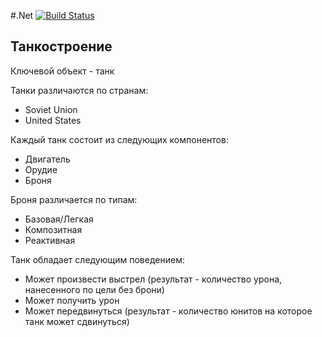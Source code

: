 #.Net [![Build Status](https://travis-ci.com/eecs-susu/DotNet.svg?branch=master)](https://travis-ci.com/eecs-susu/DotNet)
## Танкостроение
Ключевой объект - танк

Танки различаются по странам:
* Soviet Union
* United States 

Каждый танк состоит из следующих компонентов:
* Двигатель
* Орудие
* Броня

Броня различается по типам:
* Базовая/Легкая
* Композитная
* Реактивная 

Танк обладает следующим поведением:
* Может произвести выстрел (результат - количество урона, нанесенного по цели без брони)
* Может получить урон
* Может передвинуться (результат - количество юнитов на которое танк может сдвинуться)

